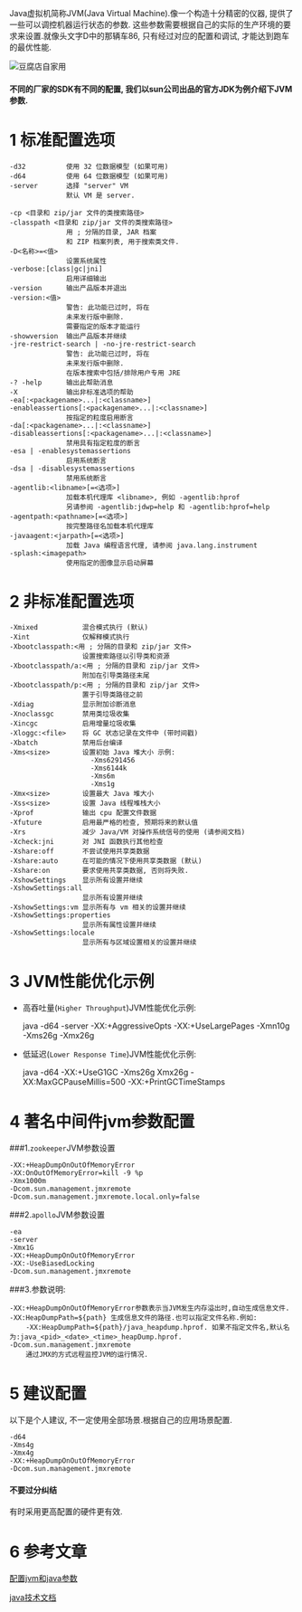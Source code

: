 <div class="jumbotron">
<p>Java虚拟机简称JVM(Java Virtual Machine).像一个构造十分精密的仪器, 提供了一些可以调控机器运行状态的参数.
这些参数需要根据自己的实际的生产环境的要求来设置.就像头文字D中的那辆车86, 只有经过对应的配置和调试, 才能达到跑车的最优性能.</p>
</div>

![豆腐店自家用](http://localhost/img/java/basic/22-1.jpg)

<div class="bs-callout bs-callout-warning">
    <h4>不同的厂家的SDK有不同的配置, 我们以sun公司出品的官方JDK为例介绍下JVM参数.</h4>
</div>

1 标准配置选项
===
```
-d32          使用 32 位数据模型 (如果可用)
-d64          使用 64 位数据模型 (如果可用)
-server       选择 "server" VM
			  默认 VM 是 server.

-cp <目录和 zip/jar 文件的类搜索路径>
-classpath <目录和 zip/jar 文件的类搜索路径>
			  用 ; 分隔的目录, JAR 档案
			  和 ZIP 档案列表, 用于搜索类文件.
-D<名称>=<值>
			  设置系统属性
-verbose:[class|gc|jni]
			  启用详细输出
-version      输出产品版本并退出
-version:<值>
			  警告: 此功能已过时, 将在
			  未来发行版中删除.
			  需要指定的版本才能运行
-showversion  输出产品版本并继续
-jre-restrict-search | -no-jre-restrict-search
			  警告: 此功能已过时, 将在
			  未来发行版中删除.
			  在版本搜索中包括/排除用户专用 JRE
-? -help      输出此帮助消息
-X            输出非标准选项的帮助
-ea[:<packagename>...|:<classname>]
-enableassertions[:<packagename>...|:<classname>]
			  按指定的粒度启用断言
-da[:<packagename>...|:<classname>]
-disableassertions[:<packagename>...|:<classname>]
			  禁用具有指定粒度的断言
-esa | -enablesystemassertions
			  启用系统断言
-dsa | -disablesystemassertions
			  禁用系统断言
-agentlib:<libname>[=<选项>]
			  加载本机代理库 <libname>, 例如 -agentlib:hprof
			  另请参阅 -agentlib:jdwp=help 和 -agentlib:hprof=help
-agentpath:<pathname>[=<选项>]
			  按完整路径名加载本机代理库
-javaagent:<jarpath>[=<选项>]
			  加载 Java 编程语言代理, 请参阅 java.lang.instrument
-splash:<imagepath>
			  使用指定的图像显示启动屏幕
```
2 非标准配置选项
===
```
-Xmixed           混合模式执行 (默认)
-Xint             仅解释模式执行
-Xbootclasspath:<用 ; 分隔的目录和 zip/jar 文件>
				  设置搜索路径以引导类和资源
-Xbootclasspath/a:<用 ; 分隔的目录和 zip/jar 文件>
				  附加在引导类路径末尾
-Xbootclasspath/p:<用 ; 分隔的目录和 zip/jar 文件>
				  置于引导类路径之前
-Xdiag            显示附加诊断消息
-Xnoclassgc       禁用类垃圾收集
-Xincgc           启用增量垃圾收集
-Xloggc:<file>    将 GC 状态记录在文件中 (带时间戳)
-Xbatch           禁用后台编译
-Xms<size>        设置初始 Java 堆大小 示例:
					-Xms6291456
					-Xms6144k
					-Xms6m
					-Xms1g
-Xmx<size>        设置最大 Java 堆大小
-Xss<size>        设置 Java 线程堆栈大小
-Xprof            输出 cpu 配置文件数据
-Xfuture          启用最严格的检查, 预期将来的默认值
-Xrs              减少 Java/VM 对操作系统信号的使用 (请参阅文档)
-Xcheck:jni       对 JNI 函数执行其他检查
-Xshare:off       不尝试使用共享类数据
-Xshare:auto      在可能的情况下使用共享类数据 (默认)
-Xshare:on        要求使用共享类数据, 否则将失败.
-XshowSettings    显示所有设置并继续
-XshowSettings:all
				  显示所有设置并继续
-XshowSettings:vm 显示所有与 vm 相关的设置并继续
-XshowSettings:properties
				  显示所有属性设置并继续
-XshowSettings:locale
				  显示所有与区域设置相关的设置并继续
```
3 JVM性能优化示例
===

* 高吞吐量(`Higher Throughput`)JVM性能优化示例:


	java -d64 -server -XX:+AggressiveOpts -XX:+UseLargePages -Xmn10g  -Xms26g -Xmx26g 

* 低延迟(`Lower Response Time`)JVM性能优化示例:


	java -d64 -XX:+UseG1GC -Xms26g Xmx26g -XX:MaxGCPauseMillis=500 -XX:+PrintGCTimeStamps 


4 著名中间件jvm参数配置
===

###1.`zookeeper`JVM参数设置
```
-XX:+HeapDumpOnOutOfMemoryError 
-XX:OnOutOfMemoryError=kill -9 %p 
-Xmx1000m 
-Dcom.sun.management.jmxremote 
-Dcom.sun.management.jmxremote.local.only=false 
```
###2.`apollo`JVM参数设置
```
-ea 
-server 
-Xmx1G 
-XX:+HeapDumpOnOutOfMemoryError 
-XX:-UseBiasedLocking 
-Dcom.sun.management.jmxremote 
```
###3.参数说明:
```
-XX:+HeapDumpOnOutOfMemoryError参数表示当JVM发生内存溢出时,自动生成信息文件.
-XX:HeapDumpPath=${path} 生成信息文件的路径.也可以指定文件名称.例如: 
	-XX:HeapDumpPath=${path}/java_heapdump.hprof. 如果不指定文件名,默认名为:java_<pid>_<date>_<time>_heapDump.hprof.
-Dcom.sun.management.jmxremote
	通过JMX的方式远程监控JVM的运行情况.
```
5 建议配置
===

以下是个人建议, 不一定使用全部场景.根据自己的应用场景配置.
```	
-d64 
-Xms4g 
-Xmx4g
-XX:+HeapDumpOnOutOfMemoryError
-Dcom.sun.management.jmxremote
```
<div class="bs-callout bs-callout-success">
    <h4>不要过分纠结</h4>
	有时采用更高配置的硬件更有效.
</div>

6 参考文章
===
[配置jvm和java参数](https://docs.oracle.com/cd/E22289_01/html/821-1274/configuring-the-default-jvm-and-java-arguments.html)

[java技术文档](http://docs.oracle.com/javase/7/docs/technotes/tools/windows/java.html)